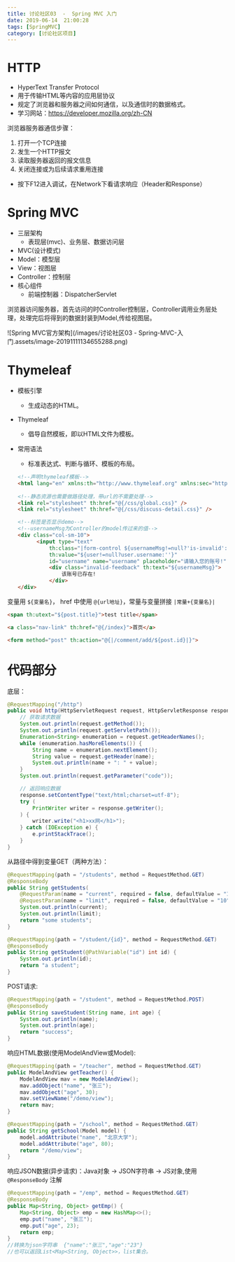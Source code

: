 ```yaml
---
title: 讨论社区03  -  Spring MVC 入门
date: 2019-06-14  21:00:28
tags: [SpringMVC]
category: [讨论社区项目]
---
```


# HTTP

- HyperText Transfer Protocol
- 用于传输HTML等内容的应用层协议
- 规定了浏览器和服务器之间如何通信，以及通信时的数据格式。
- 学习网站：https://developer.mozilla.org/zh-CN

浏览器服务器通信步骤：

1. 打开一个TCP连接
2. 发生一个HTTP报文 
3. 读取服务器返回的报文信息
4. 关闭连接或为后续请求重用连接

- 按下F12进入调试，在Network下看请求响应（Header和Response）

# Spring MVC

- 三层架构
  - 表现层(mvc)、业务层、数据访问层
- MVC(设计模式)
- Model：模型层
- View：视图层
- Controller：控制层
- 核心组件
  - 前端控制器：DispatcherServlet

浏览器访问服务器，首先访问的时Controller控制层，Controller调用业务层处理，处理完后将得到的数据封装到Model,传给视图层。

 ![Spring MVC官方架构](/images/讨论社区03 - Spring-MVC-入门.assets/image-20191111134655288.png)

# Thymeleaf

- 模板引擎

  - 生成动态的HTML。

- Thymeleaf

  - 倡导自然模板，即以HTML文件为模板。

- 常用语法

  - 标准表达式、判断与循环、模板的布局。

  ```html
  <!--声明thymeleaf模板-->
  <html lang="en" xmlns:th="http://www.thymeleaf.org" xmlns:sec="http://www.thymeleaf.org/extras/spring-security">
      
  <!--静态资源也需要做路径处理，带url的不需要处理-->
  <link rel="stylesheet" th:href="@{/css/global.css}" />
  <link rel="stylesheet" th:href="@{/css/discuss-detail.css}" />
  ```

  ```html
  <!--标签是否显示demo-->
  <!--usernameMsg为Controller的model传过来的值-->
  <div class="col-sm-10">
  		<input type="text"
  			th:class="|form-control ${usernameMsg!=null?'is-invalid':''}|"
  			th:value="${user!=null?user.username:''}"
  			id="username" name="username" placeholder="请输入您的账号!" required>
  			<div class="invalid-feedback" th:text="${usernameMsg}">
  				该账号已存在!
  			</div>
  </div>
  ```

变量用  `${变量名}`， href 中使用 `@{url地址}`，常量与变量拼接 `|常量+{变量名}|`

```html
<span th:utext="${post.title}">test title</span>

<a class="nav-link" th:href="@{/index}">首页</a>

<form method="post" th:action="@{|/comment/add/${post.id}|}">
```



# 代码部分

底层：

```java
@RequestMapping("/http")
public void http(HttpServletRequest request, HttpServletResponse response) {
    // 获取请求数据
    System.out.println(request.getMethod());
    System.out.println(request.getServletPath());
    Enumeration<String> enumeration = request.getHeaderNames();
    while (enumeration.hasMoreElements()) {
        String name = enumeration.nextElement();
        String value = request.getHeader(name);
        System.out.println(name + ": " + value);
    }
    System.out.println(request.getParameter("code"));

    // 返回响应数据
    response.setContentType("text/html;charset=utf-8");
    try (
        PrintWriter writer = response.getWriter();
    ) {
        writer.write("<h1>xx网</h1>");
    } catch (IOException e) {
        e.printStackTrace();
    }
}
```

从路径中得到变量GET（两种方法）：

```java
@RequestMapping(path = "/students", method = RequestMethod.GET)
@ResponseBody
public String getStudents(
    @RequestParam(name = "current", required = false, defaultValue = "1") int current,
    @RequestParam(name = "limit", required = false, defaultValue = "10") int limit) {
    System.out.println(current);
    System.out.println(limit);
    return "some students";
}

@RequestMapping(path = "/student/{id}", method = RequestMethod.GET)
@ResponseBody
public String getStudent(@PathVariable("id") int id) {
    System.out.println(id);
    return "a student";
}
```

POST请求:

```java
@RequestMapping(path = "/student", method = RequestMethod.POST)
@ResponseBody
public String saveStudent(String name, int age) {
    System.out.println(name);
    System.out.println(age);
    return "success";
}
```

响应HTML数据(使用ModelAndView或Model):

```java
@RequestMapping(path = "/teacher", method = RequestMethod.GET)
public ModelAndView getTeacher() {
    ModelAndView mav = new ModelAndView();
    mav.addObject("name", "张三");
    mav.addObject("age", 30);
    mav.setViewName("/demo/view");
    return mav;
}

@RequestMapping(path = "/school", method = RequestMethod.GET)
public String getSchool(Model model) {
    model.addAttribute("name", "北京大学");
    model.addAttribute("age", 80);
    return "/demo/view";
}
```

 响应JSON数据(异步请求)：Java对象 -> JSON字符串 -> JS对象,使用`@ResponseBody` 注解

```java
@RequestMapping(path = "/emp", method = RequestMethod.GET)
@ResponseBody
public Map<String, Object> getEmp() {
    Map<String, Object> emp = new HashMap<>();
    emp.put("name", "张三");
    emp.put("age", 23);
    return emp;
}
//转换为json字符串  {"name":"张三","age":"23"}
//也可以返回List<Map<String, Object>>，list集合。
```

## 